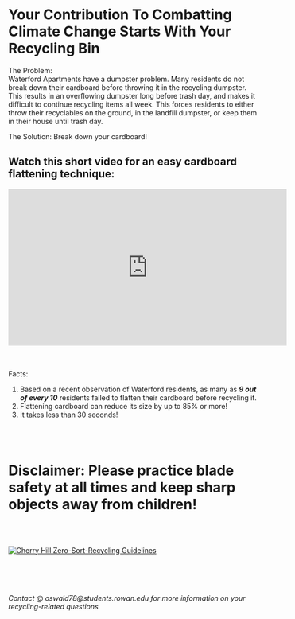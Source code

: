 # Your Contribution To Combatting Climate Change Starts With Your Recycling Bin

The Problem: 
<br>
Waterford Apartments have a dumpster problem. Many residents do not break down their cardboard before throwing it in the recycling dumpster. This results in an overflowing dumpster long before trash day, and makes it difficult to continue recycling items all week. This forces residents to either throw their recyclables on the ground, in the landfill dumpster, or keep them in their house until trash day. 

The Solution:
Break down your cardboard!

## Watch this short video for an easy cardboard flattening technique: 

<iframe width="560" height="315" src="https://www.youtube.com/embed/yPi2yNENia0" title="YouTube video player" frameborder="0" allow="accelerometer; autoplay; clipboard-write; encrypted-media; gyroscope; picture-in-picture" allowfullscreen></iframe>

<br><br>
Facts:
1. Based on a recent observation of Waterford residents, as many as ***9 out of every 10*** residents failed to flatten their cardboard before recycling it. 
2. Flattening cardboard can reduce its size by up to 85% or more! 
3. It takes less than 30 seconds!

<br><br>
<h1>Disclaimer: Please practice blade safety at all times and keep sharp objects away from children!</h1>
<br><br>

[![Cherry Hill Zero-Sort-Recycling Guidelines](/assets/images/shiprock.jpg "Cherry Hill Recycling Guidelines")](https://www.chnj.gov/DocumentCenter/View/6528/PDF-Zero-Sort-Recycling)

<br><br><br>
<footer>
    <address>
        Contact @ oswald78@students.rowan.edu for more information on your recycling-related questions

